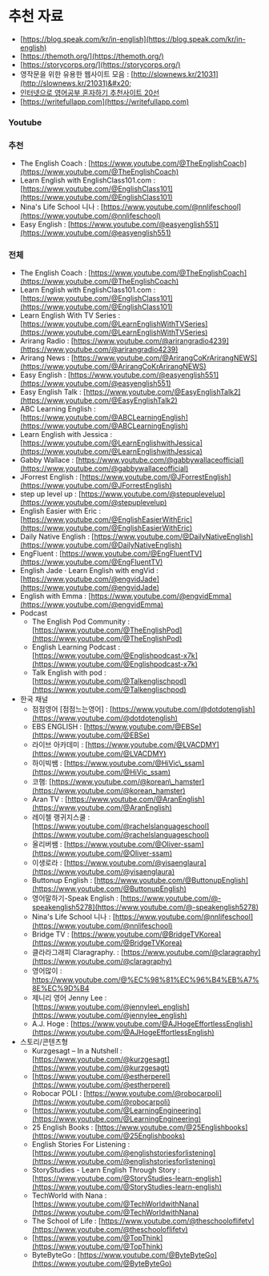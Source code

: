 # 추천 자료

* [https://blog.speak.com/kr/in-english](https://blog.speak.com/kr/in-english)
* [https://themoth.org/](https://themoth.org/)
* [https://storycorps.org/](https://storycorps.org/)
* 영작문을 위한 유용한 웹사이트 모음 : [http://slownews.kr/21031](http://slownews.kr/21031)&#x20;
* [인터넷으로 영어공부 혼자하기 추천사이트 20선](https://www.vingle.net/posts/575163-%EC%9D%B8%ED%84%B0%EB%84%B7%EC%9C%BC%EB%A1%9C-%EC%98%81%EC%96%B4%EA%B3%B5%EB%B6%80-%ED%98%BC%EC%9E%90%ED%95%98%EA%B8%B0-%EC%B6%94%EC%B2%9C%EC%82%AC%EC%9D%B4%ED%8A%B8-20%EC%84%A0)
* [https://writefullapp.com](https://writefullapp.com)



### Youtube

### 추천

* The English Coach : [https://www.youtube.com/@TheEnglishCoach](https://www.youtube.com/@TheEnglishCoach)
* Learn English with EnglishClass101.com : [https://www.youtube.com/@EnglishClass101](https://www.youtube.com/@EnglishClass101)
* Nina's Life School 니나 : [https://www.youtube.com/@nnlifeschool](https://www.youtube.com/@nnlifeschool)
* Easy English : [https://www.youtube.com/@easyenglish551](https://www.youtube.com/@easyenglish551)



### 전체



* The English Coach : [https://www.youtube.com/@TheEnglishCoach](https://www.youtube.com/@TheEnglishCoach)
* Learn English with EnglishClass101.com : [https://www.youtube.com/@EnglishClass101](https://www.youtube.com/@EnglishClass101)
* Learn English With TV Series : [https://www.youtube.com/@LearnEnglishWithTVSeries](https://www.youtube.com/@LearnEnglishWithTVSeries)
* Arirang Radio : [https://www.youtube.com/@arirangradio4239](https://www.youtube.com/@arirangradio4239)
* Arirang News : [https://www.youtube.com/@ArirangCoKrArirangNEWS](https://www.youtube.com/@ArirangCoKrArirangNEWS)
* Easy English : [https://www.youtube.com/@easyenglish551](https://www.youtube.com/@easyenglish551)
* Easy English Talk : [https://www.youtube.com/@EasyEnglishTalk2](https://www.youtube.com/@EasyEnglishTalk2)
* ABC Learning English : [https://www.youtube.com/@ABCLearningEnglish](https://www.youtube.com/@ABCLearningEnglish)
* Learn English with Jessica : [https://www.youtube.com/@LearnEnglishwithJessica](https://www.youtube.com/@LearnEnglishwithJessica)
* Gabby Wallace : [https://www.youtube.com/@gabbywallaceofficial](https://www.youtube.com/@gabbywallaceofficial)
* JForrest English : [https://www.youtube.com/@JForrestEnglish](https://www.youtube.com/@JForrestEnglish)
* step up level up : [https://www.youtube.com/@stepuplevelup](https://www.youtube.com/@stepuplevelup)
* English Easier with Eric : [https://www.youtube.com/@EnglishEasierWithEric](https://www.youtube.com/@EnglishEasierWithEric)
* Daily Native English : [https://www.youtube.com/@DailyNativeEnglish](https://www.youtube.com/@DailyNativeEnglish)
* EngFluent : [https://www.youtube.com/@EngFluentTV](https://www.youtube.com/@EngFluentTV)
* English Jade · Learn English with engVid : [https://www.youtube.com/@engvidJade](https://www.youtube.com/@engvidJade)
* English with Emma : [https://www.youtube.com/@engvidEmma](https://www.youtube.com/@engvidEmma)
* Podcast
  * The English Pod Community : [https://www.youtube.com/@TheEnglishPod](https://www.youtube.com/@TheEnglishPod)
  * English Learning Podcast : [https://www.youtube.com/@Englishpodcast-x7k](https://www.youtube.com/@Englishpodcast-x7k)
  * Talk English with pod : [https://www.youtube.com/@Talkenglischpod](https://www.youtube.com/@Talkenglischpod)
* 한국 채널
  * 점점영어 \[점점느는영어] : [https://www.youtube.com/@dotdotenglish](https://www.youtube.com/@dotdotenglish)
  * EBS ENGLISH : [https://www.youtube.com/@EBSe](https://www.youtube.com/@EBSe)
  * 라이브 아카데미 :  [https://www.youtube.com/@LVACDMY](https://www.youtube.com/@LVACDMY)
  * 하이빅쌤 : [https://www.youtube.com/@HiVic\_ssam](https://www.youtube.com/@HiVic_ssam)
  * 코햄: [https://www.youtube.com/@korean\_hamster](https://www.youtube.com/@korean_hamster)
  * Aran TV : [https://www.youtube.com/@AranEnglish](https://www.youtube.com/@AranEnglish)
  * 레이첼 랭귀지스쿨 : [https://www.youtube.com/@rachelslanguageschool](https://www.youtube.com/@rachelslanguageschool)
  * 올리버쌤 : [https://www.youtube.com/@Oliver-ssam](https://www.youtube.com/@Oliver-ssam)
  * 이생로라 : [https://www.youtube.com/@yisaenglaura](https://www.youtube.com/@yisaenglaura)
  * Buttonup English : [https://www.youtube.com/@ButtonupEnglish](https://www.youtube.com/@ButtonupEnglish)
  * 영어말하기-Speak English : [https://www.youtube.com/@-speakenglish5278](https://www.youtube.com/@-speakenglish5278)
  * Nina's Life School 니나 : [https://www.youtube.com/@nnlifeschool](https://www.youtube.com/@nnlifeschool)
  * Bridge TV : [https://www.youtube.com/@BridgeTVKorea](https://www.youtube.com/@BridgeTVKorea)
  * 클라라그래피 Claragraphy. : [https://www.youtube.com/@claragraphy](https://www.youtube.com/@claragraphy)
  * 영어많이 : https://www.youtube.com/@%EC%98%81%EC%96%B4%EB%A7%8E%EC%9D%B4
  * 제니리 영어 Jenny Lee : [https://www.youtube.com/@jennylee\_english](https://www.youtube.com/@jennylee_english)
  * A.J. Hoge : [https://www.youtube.com/@AJHogeEffortlessEnglish](https://www.youtube.com/@AJHogeEffortlessEnglish)
* 스토리/콘텐츠형
  * Kurzgesagt – In a Nutshell : [https://www.youtube.com/@kurzgesagt](https://www.youtube.com/@kurzgesagt)
  * [https://www.youtube.com/@estherperel](https://www.youtube.com/@estherperel)
  * Robocar POLI : [https://www.youtube.com/@robocarpoli](https://www.youtube.com/@robocarpoli)
  * [https://www.youtube.com/@LearningEngineering](https://www.youtube.com/@LearningEngineering)
  * 25 English Books : [https://www.youtube.com/@25Englishbooks](https://www.youtube.com/@25Englishbooks)
  * English Stories For Listening : [https://www.youtube.com/@englishstoriesforlistening](https://www.youtube.com/@englishstoriesforlistening)
  * StoryStudies - Learn English Through Story : [https://www.youtube.com/@StoryStudies-learn-english](https://www.youtube.com/@StoryStudies-learn-english)
  * TechWorld with Nana : [https://www.youtube.com/@TechWorldwithNana](https://www.youtube.com/@TechWorldwithNana)
  * The School of Life : [https://www.youtube.com/@theschooloflifetv](https://www.youtube.com/@theschooloflifetv)
  * [https://www.youtube.com/@TopThink](https://www.youtube.com/@TopThink)
  * ByteByteGo : [https://www.youtube.com/@ByteByteGo](https://www.youtube.com/@ByteByteGo)
